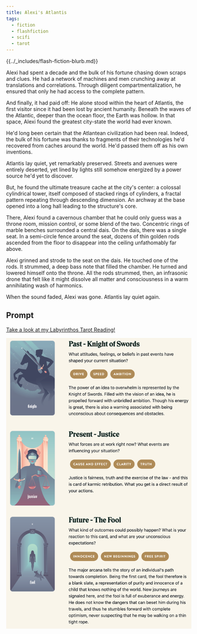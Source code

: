 ```yaml
---
title: Alexi's Atlantis
tags:
  - fiction
  - flashfiction
  - scifi
  - tarot
---
```


{{../_includes/flash-fiction-blurb.md}}

<!--more-->

Alexi had spent a decade and the bulk of his fortune chasing down scraps and clues. He had a network of machines and men crunching away at translations and correlations. Through diligent compartmentalization, he ensured that only he had access to the complete pattern.

And finally, it had paid off: He alone stood within the heart of Atlantis, the first visitor since it had been lost by ancient humanity. Beneath the waves of the Atlantic, deeper than the ocean floor, the Earth was hollow. In that space, Alexi found the greatest city-state the world had ever known. 

He'd long been certain that the Atlantean civilization had been real. Indeed, the bulk of his fortune was thanks to fragments of their technologies he'd recovered from caches around the world. He'd passed them off as his own inventions. 

Atlantis lay quiet, yet remarkably preserved. Streets and avenues were entirely deserted, yet lined by lights still somehow energized by a power source he'd yet to discover. 

But, he found the ultimate treasure cache at the city's center: a colossal cylindrical tower, itself composed of stacked rings of cylinders, a fractal pattern repeating through descending dimension. An archway at the base opened into a long hall leading to the structure's core.

There, Alexi found a cavernous chamber that he could only guess was a throne room, mission control, or some blend of the two. Concentric rings of marble benches surrounded a central dais. On the dais, there was a single seat. In a semi-circle fence around the seat, dozens of thin golden rods ascended from the floor to disappear into the ceiling unfathomably far above. 

Alexi grinned and strode to the seat on the dais. He touched one of the rods. It strummed, a deep bass note that filled the chamber. He turned and lowered himself onto the throne. All the rods strummed, then, an infrasonic drone that felt like it might dissolve all matter and consciousness in a warm annihilating wash of harmonics. 

When the sound faded, Alexi was gone. Atlantis lay quiet again. 

## Prompt

[Take a look at my Labyrinthos Tarot Reading!](https://app.labyrinthos.co/reading/ppf/SSTRWS/61,11,0)

![](20220418080437.png)
